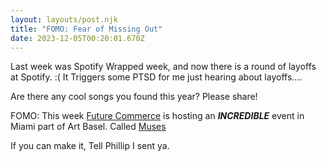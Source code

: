 ```yaml
---
layout: layouts/post.njk
title: "FOMO: Fear of Missing Out"
date: 2023-12-05T00:20:01.670Z
---
```


Last week was Spotify Wrapped week, and now there is a round of layoffs at Spotify. :( It Triggers some PTSD for me just hearing about layoffs....

Are there any cool songs you found this year? Please share!

FOMO: This week [Future Commerce](https://futurecommerce.com) is hosting an ***INCREDIBLE*** event in Miami part of Art Basel. 
Called [Muses](https://www.futurecommerce.com/muses)

If you can make it, Tell Phillip I sent ya. 


